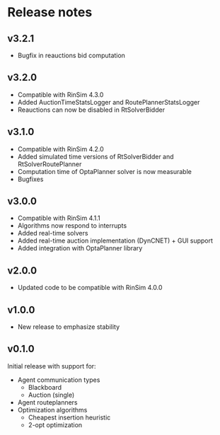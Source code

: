 # Release notes

## v3.2.1
 * Bugfix in reauctions bid computation

## v3.2.0
 * Compatible with RinSim 4.3.0
 * Added AuctionTimeStatsLogger and RoutePlannerStatsLogger
 * Reauctions can now be disabled in RtSolverBidder

## v3.1.0
 * Compatible with RinSim 4.2.0
 * Added simulated time versions of RtSolverBidder and RtSolverRoutePlanner
 * Computation time of OptaPlanner solver is now measurable
 * Bugfixes

## v3.0.0
 * Compatible with RinSim 4.1.1
 * Algorithms now respond to interrupts
 * Added real-time solvers
 * Added real-time auction implementation (DynCNET) + GUI support
 * Added integration with OptaPlanner library

## v2.0.0
 * Updated code to be compatible with RinSim 4.0.0

## v1.0.0
 * New release to emphasize stability

## v0.1.0
Initial release with support for:
* Agent communication types
	* Blackboard
	* Auction (single)
* Agent routeplanners
* Optimization algorithms
	* Cheapest insertion heuristic
	* 2-opt optimization